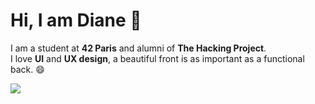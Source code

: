 # Hi, I am Diane 👋

I am a student at **42 Paris** and alumni of **The Hacking Project**.  
I love **UI** and **UX design**, a beautiful front is as important as a functional back. 😄

[![](https://github.com/saadeghi/saadeghi/blob/master/dino.gif)](#)


